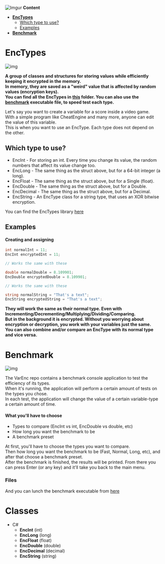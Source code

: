 ![Imgur](https://i.imgur.com/2FPrdWN.png)
**Content**
- [**EncTypes**](#enctypes)
  - [Which type to use?](#which-type-to-use)
  - [Examples](#examples)
- [**Benchmark**](#benchmark)

# EncTypes
![img](https://i.imgur.com/rIKRq3i.png)

**A group of classes and structures for storing values while efficiently keeping it encrypted in the memory.**  
**In memory, they are saved as a "weird" value that is affected by random values (encryption keys).**  
**You can find all the EncTypes in [this](https://github.com/JosepeDev/Variable-Encryption/tree/main/EncTypes) folder. You can also use the** 
**[benchmark](https://github.com/JosepeDev/Variable-Encryption/wiki/VarEnc's-Benchmark) executable file, to speed test each type.**  

Let's say you want to create a variable for a score inside a video game.  
With a simple program like CheatEngine and many more, anyone can edit the value of this variable.  
This is when you want to use an EncType. Each type does not depend on the other.  

## Which type to use?

- EncInt - For storing an int. Every time you change its value, the random numbers that affect its value change too.
- EncLong - The same thing as the struct above, but for a 64-bit integer (a long).
- EncFloat - The same thing as the struct above, but for a Single (float).
- EncDouble - The same thing as the struct above, but for a Double.
- EncDecimal - The same thing as the struct above, but for a Decimal.
- EncString - An EncType class for a string type, that uses an XOR bitwise encryption.

You can find the EncTypes library [here](https://github.com/JosepeDev/Variable-Encryption/tree/main/EncTypes)

## Examples

#### Creating and assigning

```csharp
int normalInt = 11;
EncInt encryptedInt = 11;

// Works the same with these

double normalDouble = 8.109901;
EncDouble encryptedDouble = 8.109901;

// Works the same with these

string normalString = "That's a text";
EncString encryptedString = "That's a text";
```

**They will work the same as their normal type. Even with Incrementing/Decrementing/Multiplying/Dividing/Comparing.**  
**But in the background it is encrypted. Without you worrying about encryption or decryption, you work with your variables just the same.**  
**You can also combine and/or compare an EncType with its normal type and vice versa.**  

# Benchmark
![img](https://i.imgur.com/ZiTbLZv.png)

The VarEnc repo contains a benchmark console application to test the efficiency of its types.  
When it's running, the application will perform a certain amount of tests on the types you chose.  
In each test, the application will change the value of a certain variable-type a certain amount of time.  

#### What you'll have to choose
* Types to compare (EncInt vs int, EncDouble vs double, etc)
* How long you want the benchmark to be
* A benchmark preset

At first, you'll have to choose the types you want to compare.  
Then how long you want the benchmark to be (Fast, Normal, Long, etc), and after that choose a benchmark preset.  
After the benchmark is finished, the results will be printed. From there you can press Enter (or any key) and it'll take you back to the main menu.  

### Files

And you can lunch the benchmark executable from [here](https://github.com/JosepeDev/Variable-Encryption/tree/main/Benchmark)

# Classes
- C#  
  - **EncInt** (int)
  - **EncLong** (long)
  - **EncFloat** (float)
  - **EncDouble** (double)
  - **EncDecimal** (decimal)
  - **EncString** (string) 
